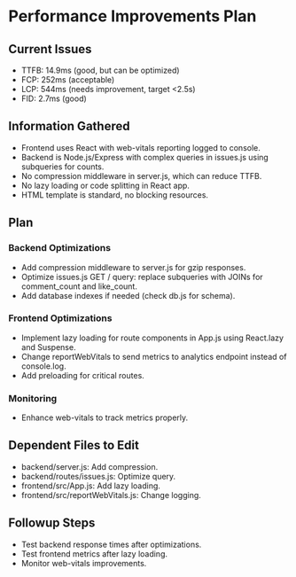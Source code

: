 # Performance Improvements Plan

## Current Issues
- TTFB: 14.9ms (good, but can be optimized)
- FCP: 252ms (acceptable)
- LCP: 544ms (needs improvement, target <2.5s)
- FID: 2.7ms (good)

## Information Gathered
- Frontend uses React with web-vitals reporting logged to console.
- Backend is Node.js/Express with complex queries in issues.js using subqueries for counts.
- No compression middleware in server.js, which can reduce TTFB.
- No lazy loading or code splitting in React app.
- HTML template is standard, no blocking resources.

## Plan

### Backend Optimizations
- Add compression middleware to server.js for gzip responses.
- Optimize issues.js GET / query: replace subqueries with JOINs for comment_count and like_count.
- Add database indexes if needed (check db.js for schema).

### Frontend Optimizations
- Implement lazy loading for route components in App.js using React.lazy and Suspense.
- Change reportWebVitals to send metrics to analytics endpoint instead of console.log.
- Add preloading for critical routes.

### Monitoring
- Enhance web-vitals to track metrics properly.

## Dependent Files to Edit
- backend/server.js: Add compression.
- backend/routes/issues.js: Optimize query.
- frontend/src/App.js: Add lazy loading.
- frontend/src/reportWebVitals.js: Change logging.

## Followup Steps
- Test backend response times after optimizations.
- Test frontend metrics after lazy loading.
- Monitor web-vitals improvements.
